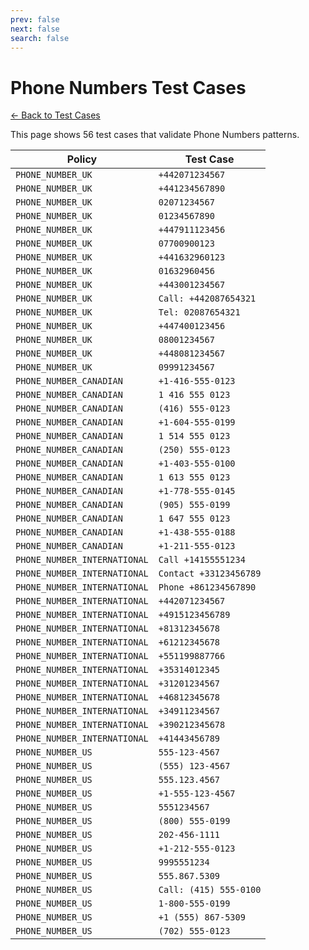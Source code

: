 ```yaml
---
prev: false
next: false
search: false
---
```


# Phone Numbers Test Cases

[← Back to Test Cases](/api/test-cases)

This page shows 56 test cases that validate Phone Numbers patterns.

| Policy | Test Case |
|--------|-----------|
| `PHONE_NUMBER_UK` | `+442071234567` |
| `PHONE_NUMBER_UK` | `+441234567890` |
| `PHONE_NUMBER_UK` | `02071234567` |
| `PHONE_NUMBER_UK` | `01234567890` |
| `PHONE_NUMBER_UK` | `+447911123456` |
| `PHONE_NUMBER_UK` | `07700900123` |
| `PHONE_NUMBER_UK` | `+441632960123` |
| `PHONE_NUMBER_UK` | `01632960456` |
| `PHONE_NUMBER_UK` | `+443001234567` |
| `PHONE_NUMBER_UK` | `Call: +442087654321` |
| `PHONE_NUMBER_UK` | `Tel: 02087654321` |
| `PHONE_NUMBER_UK` | `+447400123456` |
| `PHONE_NUMBER_UK` | `08001234567` |
| `PHONE_NUMBER_UK` | `+448081234567` |
| `PHONE_NUMBER_UK` | `09991234567` |
| `PHONE_NUMBER_CANADIAN` | `+1-416-555-0123` |
| `PHONE_NUMBER_CANADIAN` | `1 416 555 0123` |
| `PHONE_NUMBER_CANADIAN` | `(416) 555-0123` |
| `PHONE_NUMBER_CANADIAN` | `+1-604-555-0199` |
| `PHONE_NUMBER_CANADIAN` | `1 514 555 0123` |
| `PHONE_NUMBER_CANADIAN` | `(250) 555-0123` |
| `PHONE_NUMBER_CANADIAN` | `+1-403-555-0100` |
| `PHONE_NUMBER_CANADIAN` | `1 613 555 0123` |
| `PHONE_NUMBER_CANADIAN` | `+1-778-555-0145` |
| `PHONE_NUMBER_CANADIAN` | `(905) 555-0199` |
| `PHONE_NUMBER_CANADIAN` | `1 647 555 0123` |
| `PHONE_NUMBER_CANADIAN` | `+1-438-555-0188` |
| `PHONE_NUMBER_CANADIAN` | `+1-211-555-0123` |
| `PHONE_NUMBER_INTERNATIONAL` | `Call +14155551234` |
| `PHONE_NUMBER_INTERNATIONAL` | `Contact +33123456789` |
| `PHONE_NUMBER_INTERNATIONAL` | `Phone +861234567890` |
| `PHONE_NUMBER_INTERNATIONAL` | `+442071234567` |
| `PHONE_NUMBER_INTERNATIONAL` | `+4915123456789` |
| `PHONE_NUMBER_INTERNATIONAL` | `+81312345678` |
| `PHONE_NUMBER_INTERNATIONAL` | `+61212345678` |
| `PHONE_NUMBER_INTERNATIONAL` | `+551199887766` |
| `PHONE_NUMBER_INTERNATIONAL` | `+35314012345` |
| `PHONE_NUMBER_INTERNATIONAL` | `+31201234567` |
| `PHONE_NUMBER_INTERNATIONAL` | `+46812345678` |
| `PHONE_NUMBER_INTERNATIONAL` | `+34911234567` |
| `PHONE_NUMBER_INTERNATIONAL` | `+390212345678` |
| `PHONE_NUMBER_INTERNATIONAL` | `+41443456789` |
| `PHONE_NUMBER_US` | `555-123-4567` |
| `PHONE_NUMBER_US` | `(555) 123-4567` |
| `PHONE_NUMBER_US` | `555.123.4567` |
| `PHONE_NUMBER_US` | `+1-555-123-4567` |
| `PHONE_NUMBER_US` | `5551234567` |
| `PHONE_NUMBER_US` | `(800) 555-0199` |
| `PHONE_NUMBER_US` | `202-456-1111` |
| `PHONE_NUMBER_US` | `+1-212-555-0123` |
| `PHONE_NUMBER_US` | `9995551234` |
| `PHONE_NUMBER_US` | `555.867.5309` |
| `PHONE_NUMBER_US` | `Call: (415) 555-0100` |
| `PHONE_NUMBER_US` | `1-800-555-0199` |
| `PHONE_NUMBER_US` | `+1 (555) 867-5309` |
| `PHONE_NUMBER_US` | `(702) 555-0123` |
